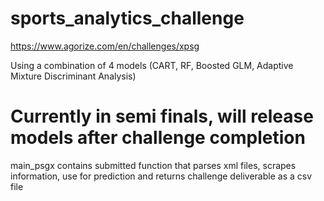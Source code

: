 # sports_analytics_challenge
https://www.agorize.com/en/challenges/xpsg

Using a combination of 4 models (CART, RF, Boosted GLM, Adaptive Mixture Discriminant Analysis)

# Currently in semi finals, will release models after challenge completion
main_psgx contains submitted function that parses xml files, scrapes information, use for prediction and returns challenge deliverable as a csv file
